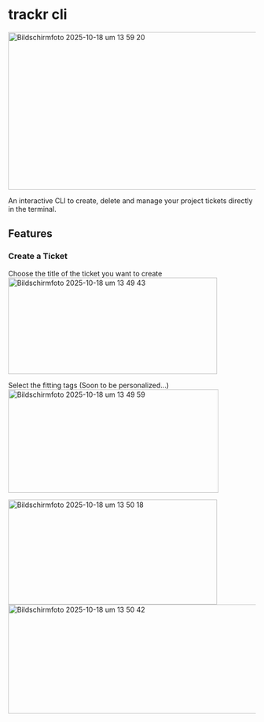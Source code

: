 # trackr cli
<img width="680" height="320" alt="Bildschirmfoto 2025-10-18 um 13 59 20" src="https://github.com/user-attachments/assets/4e79607f-2d5b-4b54-8804-4337334df94d" />

An interactive CLI to create, delete and manage your project tickets directly in the terminal.

## Features
### Create a Ticket
Choose the title of the ticket you want to create
<img width="425" height="196" alt="Bildschirmfoto 2025-10-18 um 13 49 43" src="https://github.com/user-attachments/assets/8dffa76f-e115-4c80-9938-c5cce0cf5cb5" />

Select the fitting tags (Soon to be personalized...)
<img width="428" height="210" alt="Bildschirmfoto 2025-10-18 um 13 49 59" src="https://github.com/user-attachments/assets/9bde0d84-c925-449d-825b-96be7a6d0895" />

<img width="425" height="213" alt="Bildschirmfoto 2025-10-18 um 13 50 18" src="https://github.com/user-attachments/assets/afbb796b-7503-45fa-aa2b-b295a45356c8" />
<img width="630" height="222" alt="Bildschirmfoto 2025-10-18 um 13 50 42" src="https://github.com/user-attachments/assets/ff7e7598-b215-4d15-b901-9092024caf2f" />

